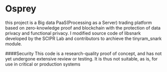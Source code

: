 Osprey
============
this project is a Big data PaaS(Processing as a Server) trading platform based on zero-knowledge proof and blockchain with the protection of data privacy and functional privacy.
I modified source code of libsnark developed by the SCIPR Lab and contributors to archieve the tinyram_snark module.



####Security
This code is a research-quality proof of concept, and has not yet undergone extensive review or testing. It is thus not suitable, as is, for use in critical or production systems
